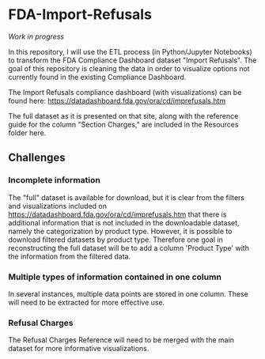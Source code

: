 # FDA-Import-Refusals

*Work in progress*

In this repository, I will use the ETL process (in Python/Jupyter Notebooks) to transform the FDA Compliance Dashboard dataset "Import Refusals". The goal of this repository is cleaning the data in order to visualize options not currently found in the existing Compliance Dashboard.

The Import Refusals compliance dashboard (with visualizations) can be found here: https://datadashboard.fda.gov/ora/cd/imprefusals.htm

The full dataset as it is presented on that site, along with the reference guide for the column "Section Charges," are included in the Resources folder here.

## Challenges

### Incomplete information

The "full" dataset is available for download, but it is clear from the filters and visualizations included on https://datadashboard.fda.gov/ora/cd/imprefusals.htm that there is additional information that is not included in the downloadable dataset, namely the categorization by product type. However, it is possible to download filtered datasets by product type. Therefore one goal in reconstructing the full dataset will be to add a column 'Product Type' with the information from the filtered data.

### Multiple types of information contained in one column

In several instances, multiple data points are stored in one column. These will need to be extracted for more effective use.

### Refusal Charges

The Refusal Charges Reference will need to be merged with the main dataset for more informative visualizations.
